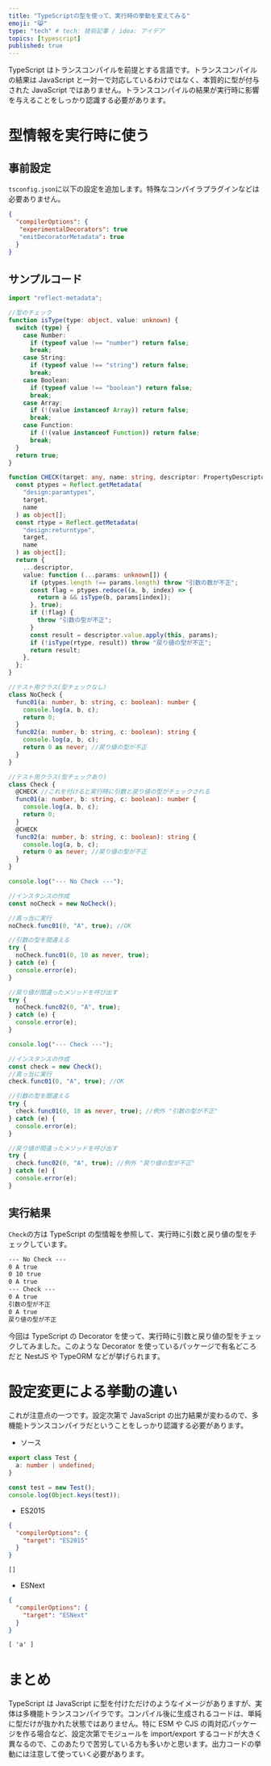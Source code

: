 ```yaml
---
title: "TypeScriptの型を使って、実行時の挙動を変えてみる"
emoji: "😸"
type: "tech" # tech: 技術記事 / idea: アイデア
topics: [typescript]
published: true
---
```


TypeScript はトランスコンパイルを前提とする言語です。トランスコンパイルの結果は JavaScript と一対一で対応しているわけではなく、本質的に型が付与された JavaScript ではありません。トランスコンパイルの結果が実行時に影響を与えることをしっかり認識する必要があります。

# 型情報を実行時に使う

## 事前設定

`tsconfig.json`に以下の設定を追加します。特殊なコンパイラプラグインなどは必要ありません。

```json
{
  "compilerOptions": {
   "experimentalDecorators": true
   "emitDecoratorMetadata": true
  }
}
```

## サンプルコード

```ts
import "reflect-metadata";

//型のチェック
function isType(type: object, value: unknown) {
  switch (type) {
    case Number:
      if (typeof value !== "number") return false;
      break;
    case String:
      if (typeof value !== "string") return false;
      break;
    case Boolean:
      if (typeof value !== "boolean") return false;
      break;
    case Array:
      if (!(value instanceof Array)) return false;
      break;
    case Function:
      if (!(value instanceof Function)) return false;
      break;
  }
  return true;
}

function CHECK(target: any, name: string, descriptor: PropertyDescriptor) {
  const ptypes = Reflect.getMetadata(
    "design:paramtypes",
    target,
    name
  ) as object[];
  const rtype = Reflect.getMetadata(
    "design:returntype",
    target,
    name
  ) as object[];
  return {
    ...descriptor,
    value: function (...params: unknown[]) {
      if (ptypes.length !== params.length) throw "引数の数が不正";
      const flag = ptypes.reduce((a, b, index) => {
        return a && isType(b, params[index]);
      }, true);
      if (!flag) {
        throw "引数の型が不正";
      }
      const result = descriptor.value.apply(this, params);
      if (!isType(rtype, result)) throw "戻り値の型が不正";
      return result;
    },
  };
}

//テスト用クラス(型チェックなし)
class NoCheck {
  func01(a: number, b: string, c: boolean): number {
    console.log(a, b, c);
    return 0;
  }
  func02(a: number, b: string, c: boolean): string {
    console.log(a, b, c);
    return 0 as never; //戻り値の型が不正
  }
}

//テスト用クラス(型チェックあり)
class Check {
  @CHECK //これを付けると実行時に引数と戻り値の型がチェックされる
  func01(a: number, b: string, c: boolean): number {
    console.log(a, b, c);
    return 0;
  }
  @CHECK
  func02(a: number, b: string, c: boolean): string {
    console.log(a, b, c);
    return 0 as never; //戻り値の型が不正
  }
}

console.log("--- No Check ---");

//インスタンスの作成
const noCheck = new NoCheck();

//真っ当に実行
noCheck.func01(0, "A", true); //OK

//引数の型を間違える
try {
  noCheck.func01(0, 10 as never, true);
} catch (e) {
  console.error(e);
}

//戻り値が間違ったメソッドを呼び出す
try {
  noCheck.func02(0, "A", true);
} catch (e) {
  console.error(e);
}

console.log("--- Check ---");

//インスタンスの作成
const check = new Check();
//真っ当に実行
check.func01(0, "A", true); //OK

//引数の型を間違える
try {
  check.func01(0, 10 as never, true); //例外 "引数の型が不正"
} catch (e) {
  console.error(e);
}

//戻り値が間違ったメソッドを呼び出す
try {
  check.func02(0, "A", true); //例外 "戻り値の型が不正"
} catch (e) {
  console.error(e);
}
```

## 実行結果

`Check`の方は TypeScript の型情報を参照して、実行時に引数と戻り値の型をチェックしています。

```txt
--- No Check ---
0 A true
0 10 true
0 A true
--- Check ---
0 A true
引数の型が不正
0 A true
戻り値の型が不正
```

今回は TypeScript の Decorator を使って、実行時に引数と戻り値の型をチェックしてみました。このような Decorator を使っているパッケージで有名どころだと NestJS や TypeORM などが挙げられます。

# 設定変更による挙動の違い

これが注意点の一つです。設定次第で JavaScript の出力結果が変わるので、多機能トランスコンパイラだということをしっかり認識する必要があります。

- ソース

```ts
export class Test {
  a: number | undefined;
}

const test = new Test();
console.log(Object.keys(test));
```

- ES2015

```json
{
  "compilerOptions": {
    "target": "ES2015"
  }
}
```

```txt
[]
```

- ESNext

```json
{
  "compilerOptions": {
    "target": "ESNext"
  }
}
```

```txt
[ 'a' ]
```

# まとめ

TypeScript は JavaScript に型を付けただけのようなイメージがありますが、実体は多機能トランスコンパイラです。コンパイル後に生成されるコードは、単純に型だけが抜かれた状態ではありません。特に ESM や CJS の両対応パッケージを作る場合など、設定次第でモジュールを import/export するコードが大きく異なるので、このあたりで苦労している方も多いかと思います。出力コードの挙動には注意して使っていく必要があります。
